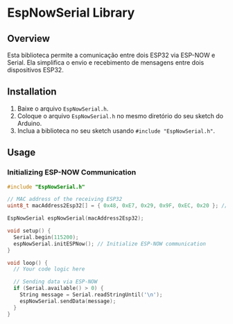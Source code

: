 # EspNowSerial Library

## Overview
Esta biblioteca permite a comunicação entre dois ESP32 via ESP-NOW e Serial. Ela simplifica o envio e recebimento de mensagens entre dois dispositivos ESP32.

## Installation
1. Baixe o arquivo `EspNowSerial.h`.
2. Coloque o arquivo `EspNowSerial.h` no mesmo diretório do seu sketch do Arduino.
3. Inclua a biblioteca no seu sketch usando `#include "EspNowSerial.h"`.

## Usage
### Initializing ESP-NOW Communication
```cpp
#include "EspNowSerial.h"

// MAC address of the receiving ESP32
uint8_t macAddress2Esp32[] = { 0x48, 0xE7, 0x29, 0x9F, 0xEC, 0x20 }; // Replace with the target ESP32's MAC

EspNowSerial espNowSerial(macAddress2Esp32);

void setup() {
  Serial.begin(115200);
  espNowSerial.initESPNow(); // Initialize ESP-NOW communication
}

void loop() {
  // Your code logic here

  // Sending data via ESP-NOW
  if (Serial.available() > 0) {
    String message = Serial.readStringUntil('\n');
    espNowSerial.sendData(message);
  }
}
